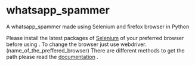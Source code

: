 # whatsapp_spammer
A whatsapp_spammer made using Selenium and firefox browser in Python


Please install the latest packages of [Selenium](https://www.selenium.dev/downloads/ "Selenium Homepage") of your preferred browser before using .
To change the browser just use webdriver.(name_of_the_preffered_browser)
There are different methods to get the path please read the [documentation](https://www.selenium.dev/documentation/webdriver/elements/locators/ "Selenium path location tricks") .
